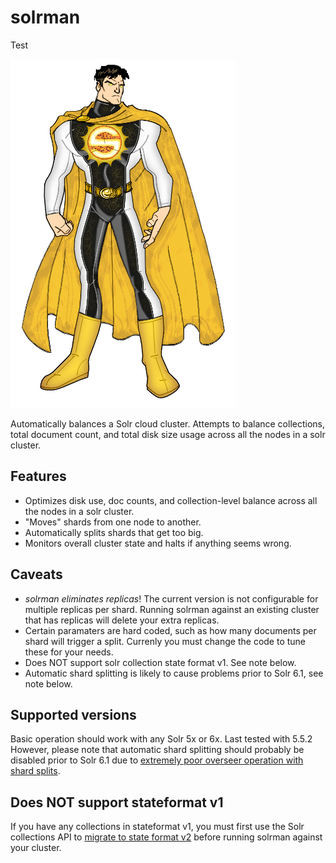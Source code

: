 # solrman

Test

[![Solar Man by RazorsEdge701 on DeviantArt](solrman.jpg)](http://razorsedge701.deviantart.com/art/Solar-Man-52943088)

Automatically balances a Solr cloud cluster.  Attempts to balance collections, total document count, and total disk size
usage across all the nodes in a solr cluster.

## Features

- Optimizes disk use, doc counts, and collection-level balance across all the nodes in a solr cluster.
- "Moves" shards from one node to another.
- Automatically splits shards that get too big.
- Monitors overall cluster state and halts if anything seems wrong.

## Caveats

- *solrman eliminates replicas*! The current version is not configurable for multiple replicas per shard.
  Running solrman against an existing cluster that has replicas will delete your extra replicas.
- Certain paramaters are hard coded, such as how many documents per shard will trigger a split.
  Currenly you must change the code to tune these for your needs.
- Does NOT support solr collection state format v1.  See note below.
- Automatic shard splitting is likely to cause problems prior to Solr 6.1, see note below.

## Supported versions

Basic operation should work with any Solr 5x or 6x.  Last tested with 5.5.2
However, please note that automatic shard splitting should probably be disabled prior to Solr 6.1 due to
[extremely poor overseer operation with shard splits](https://issues.apache.org/jira/browse/SOLR-8744).

## Does NOT support stateformat v1

If you have any collections in stateformat v1, you must first use the Solr collections API to
[migrate to state format v2](https://cwiki.apache.org/confluence/display/solr/Collections+API#CollectionsAPI-MigrateClusterState)
before running solrman against your cluster.
